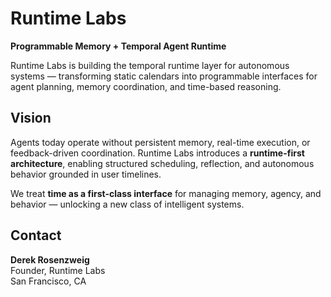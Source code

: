 # Runtime Labs

**Programmable Memory + Temporal Agent Runtime**

Runtime Labs is building the temporal runtime layer for autonomous systems — transforming static calendars into programmable interfaces for agent planning, memory coordination, and time-based reasoning.

## Vision

Agents today operate without persistent memory, real-time execution, or feedback-driven coordination. Runtime Labs introduces a **runtime-first architecture**, enabling structured scheduling, reflection, and autonomous behavior grounded in user timelines.

We treat **time as a first-class interface** for managing memory, agency, and behavior — unlocking a new class of intelligent systems.

## Contact

**Derek Rosenzweig**  
Founder, Runtime Labs  
San Francisco, CA
